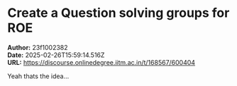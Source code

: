# Create a Question solving groups for ROE

**Author:** 23f1002382  
**Date:** 2025-02-26T15:59:14.516Z  
**URL:** https://discourse.onlinedegree.iitm.ac.in/t/168567/600404

Yeah thats the idea…

